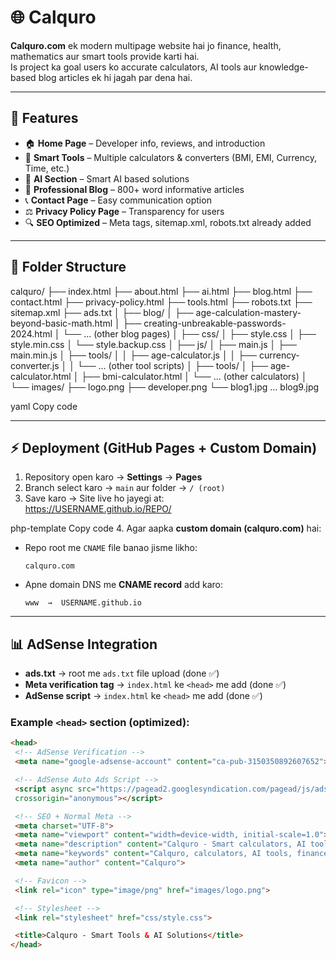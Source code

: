 # 🌐 Calquro

**Calquro.com** ek modern multipage website hai jo finance, health, mathematics aur smart tools provide karti hai.  
Is project ka goal users ko accurate calculators, AI tools aur knowledge-based blog articles ek hi jagah par dena hai.  

---

## 🚀 Features
- 🏠 **Home Page** – Developer info, reviews, and introduction  
- 🔢 **Smart Tools** – Multiple calculators & converters (BMI, EMI, Currency, Time, etc.)  
- 🤖 **AI Section** – Smart AI based solutions  
- 📝 **Professional Blog** – 800+ word informative articles  
- 📞 **Contact Page** – Easy communication option  
- ⚖️ **Privacy Policy Page** – Transparency for users  
- 🔍 **SEO Optimized** – Meta tags, sitemap.xml, robots.txt already added  

---

## 📂 Folder Structure
calquro/
├── index.html
├── about.html
├── ai.html
├── blog.html
├── contact.html
├── privacy-policy.html
├── tools.html
├── robots.txt
├── sitemap.xml
├── ads.txt
│
├── blog/
│ ├── age-calculation-mastery-beyond-basic-math.html
│ ├── creating-unbreakable-passwords-2024.html
│ └── ... (other blog pages)
│
├── css/
│ ├── style.css
│ ├── style.min.css
│ └── style.backup.css
│
├── js/
│ ├── main.js
│ ├── main.min.js
│ ├── tools/
│ │ ├── age-calculator.js
│ │ ├── currency-converter.js
│ │ └── ... (other tool scripts)
│
├── tools/
│ ├── age-calculator.html
│ ├── bmi-calculator.html
│ └── ... (other calculators)
│
└── images/
├── logo.png
├── developer.png
└── blog1.jpg ... blog9.jpg

yaml
Copy code

---

## ⚡ Deployment (GitHub Pages + Custom Domain)
1. Repository open karo → **Settings** → **Pages**  
2. Branch select karo → `main` aur folder → `/ (root)`  
3. Save karo → Site live ho jayegi at:  
https://USERNAME.github.io/REPO/

php-template
Copy code
4. Agar aapka **custom domain (calquro.com)** hai:  
- Repo root me `CNAME` file banao jisme likho:  
  ```
  calquro.com
  ```
- Apne domain DNS me **CNAME record** add karo:  
  ```
  www  →  USERNAME.github.io
  ```

---

## 📊 AdSense Integration
- **ads.txt** → root me `ads.txt` file upload (done ✅)  
- **Meta verification tag** → `index.html` ke `<head>` me add (done ✅)  
- **AdSense script** → `index.html` ke `<head>` me add (done ✅)  

### Example `<head>` section (optimized):
```html
<head>
 <!-- AdSense Verification -->
 <meta name="google-adsense-account" content="ca-pub-3150350892607652">

 <!-- AdSense Auto Ads Script -->
 <script async src="https://pagead2.googlesyndication.com/pagead/js/adsbygoogle.js?client=ca-pub-3150350892607652"
 crossorigin="anonymous"></script>

 <!-- SEO + Normal Meta -->
 <meta charset="UTF-8">
 <meta name="viewport" content="width=device-width, initial-scale=1.0">
 <meta name="description" content="Calquro - Smart calculators, AI tools, and professional blog for finance, health, and time management.">
 <meta name="keywords" content="Calquro, calculators, AI tools, finance tools, health tools, blog">
 <meta name="author" content="Calquro">

 <!-- Favicon -->
 <link rel="icon" type="image/png" href="images/logo.png">

 <!-- Stylesheet -->
 <link rel="stylesheet" href="css/style.css">

 <title>Calquro - Smart Tools & AI Solutions</title>
</head>